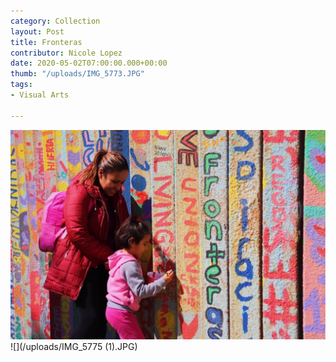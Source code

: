 ```yaml
---
category: Collection
layout: Post
title: Fronteras
contributor: Nicole Lopez
date: 2020-05-02T07:00:00.000+00:00
thumb: "/uploads/IMG_5773.JPG"
tags: 
- Visual Arts

---
```

![Medium: Photography](/uploads/IMG_5773.JPG)![](/uploads/IMG_5775 (1).JPG)